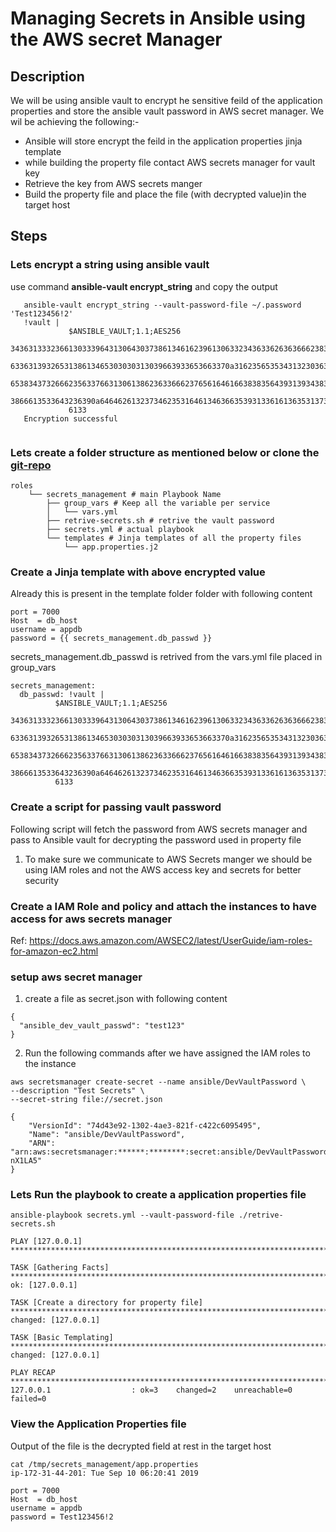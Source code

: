# Managing Secrets in Ansible using the AWS secret Manager

## Description
We will be using ansible vault to encrypt he sensitive feild of the application properties
and store the ansible vault password in AWS secret manager. 
  We wil be achieving the following:-
  
  * Ansible will store encrypt the feild in the application properties jinja template
  * while building the property file contact AWS secrets manager for vault key
  * Retrieve the key from AWS secrets manger
  * Build the property file and place the file (with decrypted value)in the target host
  
 ## Steps
 
 ### Lets encrypt a string using ansible vault
 use command  **ansible-vault encrypt_string** and copy the output
```
   ansible-vault encrypt_string --vault-password-file ~/.password 'Test123456!2'
   !vault |
             $ANSIBLE_VAULT;1.1;AES256
             34363133323661303339643130643037386134616239613063323436336263636662383533633337
             6336313932653138613465303030313039663933653663370a316235653534313230363139626332
             65383437326662356337663130613862363366623765616461663838356439313934383261366662
             3866613533643236390a646462613237346235316461346366353931336161363531373532633832
             6133
   Encryption successful
   
```

### Lets create a folder structure as mentioned below or clone the [git-repo](https://github.com/dbiswas1/ansible.git )

```
roles
    └── secrets_management # main Playbook Name
        ├── group_vars # Keep all the variable per service
        │   └── vars.yml
        ├── retrive-secrets.sh # retrive the vault password
        ├── secrets.yml # actual playbook
        └── templates # Jinja templates of all the property files
            └── app.properties.j2
```

### Create a Jinja template with above encrypted value

Already this is present in the template folder folder with following content

```
port = 7000
Host  = db_host
username = appdb
password = {{ secrets_management.db_passwd }}
```

secrets_management.db_passwd is retrived from the vars.yml file placed in group_vars

```
secrets_management:
  db_passwd: !vault |
          $ANSIBLE_VAULT;1.1;AES256
          34363133323661303339643130643037386134616239613063323436336263636662383533633337
          6336313932653138613465303030313039663933653663370a316235653534313230363139626332
          65383437326662356337663130613862363366623765616461663838356439313934383261366662
          3866613533643236390a646462613237346235316461346366353931336161363531373532633832
          6133
```

### Create a script for passing vault password
Following script will fetch the password from AWS secrets manager and pass to Ansible vault for
decrypting the password used in property file

1) To make sure we communicate to AWS Secrets manger we should be using IAM roles 
and not the AWS access key and secrets for better security

### Create a IAM Role and policy and attach the instances to have access for aws secrets manager

Ref: https://docs.aws.amazon.com/AWSEC2/latest/UserGuide/iam-roles-for-amazon-ec2.html

### setup aws secret manager
1) create a file as secret.json with following content

```
{
  "ansible_dev_vault_passwd": "test123"
}
```

2) Run the following commands after we have assigned the IAM roles to the instance 

```
aws secretsmanager create-secret --name ansible/DevVaultPassword \
--description "Test Secrets" \
--secret-string file://secret.json

{
    "VersionId": "74d43e92-1302-4ae3-821f-c422c6095495",
    "Name": "ansible/DevVaultPassword",
    "ARN": "arn:aws:secretsmanager:******:********:secret:ansible/DevVaultPassword-nX1LA5"
}
```

### Lets Run the playbook to create a application properties file

```
ansible-playbook secrets.yml --vault-password-file ./retrive-secrets.sh

PLAY [127.0.0.1] ***************************************************************************************************************************************************************************************************************************

TASK [Gathering Facts] *********************************************************************************************************************************************************************************************************************
ok: [127.0.0.1]

TASK [Create a directory for property file] ************************************************************************************************************************************************************************************************
changed: [127.0.0.1]

TASK [Basic Templating] ********************************************************************************************************************************************************************************************************************
changed: [127.0.0.1]

PLAY RECAP *********************************************************************************************************************************************************************************************************************************
127.0.0.1                  : ok=3    changed=2    unreachable=0    failed=0

```

### View the Application Properties file

Output of the file is the decrypted field at rest in the target host

```
cat /tmp/secrets_management/app.properties                                                                                                                                            ip-172-31-44-201: Tue Sep 10 06:20:41 2019

port = 7000
Host  = db_host
username = appdb
password = Test123456!2
```